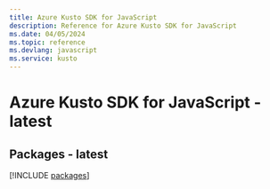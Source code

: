 ```yaml
---
title: Azure Kusto SDK for JavaScript
description: Reference for Azure Kusto SDK for JavaScript
ms.date: 04/05/2024
ms.topic: reference
ms.devlang: javascript
ms.service: kusto
---
```

# Azure Kusto SDK for JavaScript - latest
## Packages - latest
[!INCLUDE [packages](kusto-index.md)]